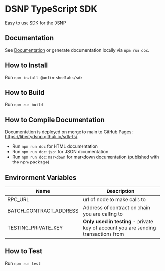 # DSNP TypeScript SDK

Easy to use SDK for the DSNP

## Documentation

See [Documentation](https://libertydsnp.github.io/sdk-ts/) or generate documentation locally via `npm run doc`.

## How to Install

Run `npm install @unfinishedlabs/sdk`

## How to Build

Run `npm run build`

## How to Compile Documentation

Documentation is deployed on merge to main to GitHub Pages: https://libertydsnp.github.io/sdk-ts/

- Run `npm run doc` for HTML documentation
- Run `npm run doc:json` for JSON documentation
- Run `npm run doc:markdown` for markdown documentation (published with the npm package)

## Environment Variables

| Name  | Description |
| --- | ------- | 
| RPC_URL | url of node to make calls to | 
| BATCH_CONTRACT_ADDRESS | Address of contract on chain you are calling to | 
| TESTING_PRIVATE_KEY| **Only used in testing** - private key of account you are sending transactions from  | 

## How to Test

Run `npm run test`
